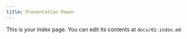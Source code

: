 ```yaml
---
title: Presentation Power
---
```


This is your index page. You can edit its contents at `docs/01-index.md`
